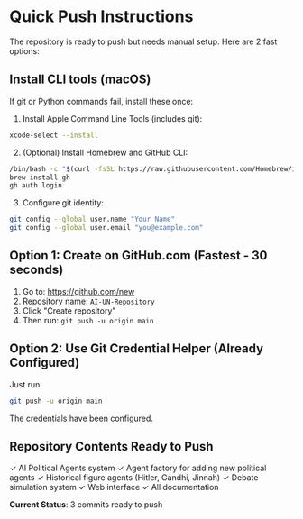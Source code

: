 # Quick Push Instructions

The repository is ready to push but needs manual setup. Here are 2 fast options:

## Install CLI tools (macOS)

If git or Python commands fail, install these once:

1. Install Apple Command Line Tools (includes git):
```bash
xcode-select --install
```

2. (Optional) Install Homebrew and GitHub CLI:
```bash
/bin/bash -c "$(curl -fsSL https://raw.githubusercontent.com/Homebrew/install/HEAD/install.sh)"
brew install gh
gh auth login
```

3. Configure git identity:
```bash
git config --global user.name "Your Name"
git config --global user.email "you@example.com"
```

## Option 1: Create on GitHub.com (Fastest - 30 seconds)

1. Go to: https://github.com/new
2. Repository name: `AI-UN-Repository`
3. Click "Create repository"
4. Then run: `git push -u origin main`

## Option 2: Use Git Credential Helper (Already Configured)

Just run:
```bash
git push -u origin main
```

The credentials have been configured.

## Repository Contents Ready to Push

✓ AI Political Agents system
✓ Agent factory for adding new political agents
✓ Historical figure agents (Hitler, Gandhi, Jinnah)
✓ Debate simulation system
✓ Web interface
✓ All documentation

**Current Status**: 3 commits ready to push
